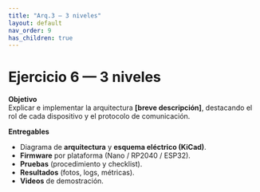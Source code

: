 ```yaml
---
title: "Arq.3 — 3 niveles"
layout: default
nav_order: 9
has_children: true
---
```


# Ejercicio 6 — 3 niveles

**Objetivo**  
Explicar e implementar la arquitectura **[breve descripción]**, destacando el rol de cada dispositivo y el protocolo de comunicación.

**Entregables**
- Diagrama de **arquitectura** y **esquema eléctrico (KiCad)**.  
- **Firmware** por plataforma (Nano / RP2040 / ESP32).  
- **Pruebas** (procedimiento y checklist).  
- **Resultados** (fotos, logs, métricas).  
- **Videos** de demostración.
